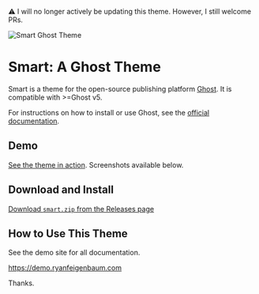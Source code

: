 
⚠️ I will no longer actively be updating this theme. However, I still welcome PRs.

![Smart Ghost Theme](/splash.png)
# Smart: A Ghost Theme

Smart is a theme for the open-source publishing platform [Ghost](https://ghost.org/). It is compatible with >=Ghost v5.

For instructions on how to install or use Ghost, see the [official documentation](https://ghost.org/help/).

## Demo

[See the theme in action](https://demo.ryanfeigenbaum.com). Screenshots available below.

## Download and Install

[Download `smart.zip` from the Releases page](https://github.com/royalfig/smart/releases)

## How to Use This Theme

See the demo site for all documentation. 

https://demo.ryanfeigenbaum.com

Thanks.
